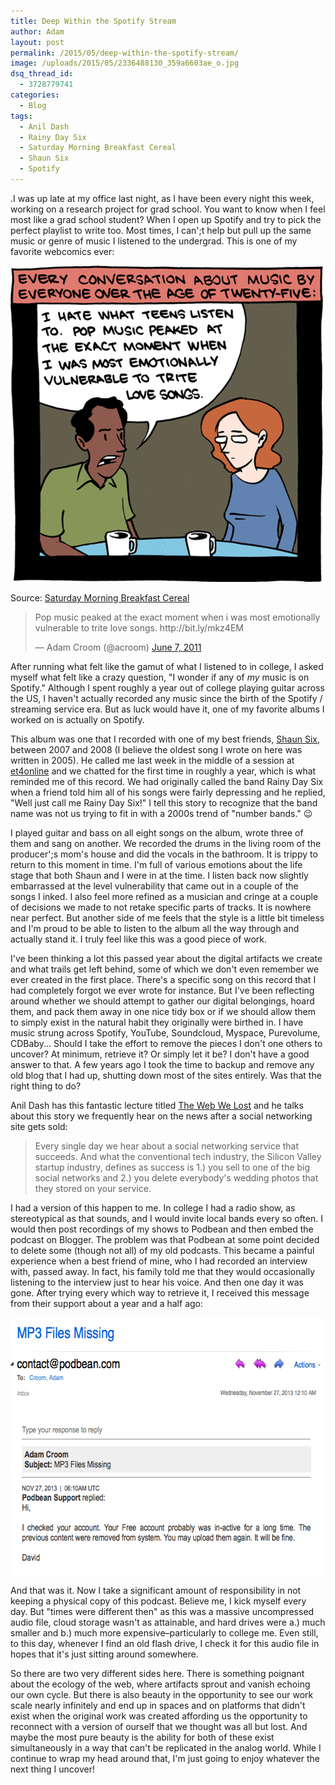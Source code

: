 ```yaml
---
title: Deep Within the Spotify Stream
author: Adam
layout: post
permalink: /2015/05/deep-within-the-spotify-stream/
image: /uploads/2015/05/2336488130_359a6603ae_o.jpg
dsq_thread_id:
  - 3728779741
categories:
  - Blog
tags:
  - Anil Dash
  - Rainy Day Six
  - Saturday Morning Breakfast Cereal
  - Shaun Six
  - Spotify
---
```

.I was up late at my office last night, as I have been every night this week, working on a research project for grad school. You want to know when I feel most like a grad school student? When I open up Spotify and try to pick the perfect playlist to write too. Most times, I can';t help but pull up the same music or genre of music I listened to the undergrad. This is one of my favorite webcomics ever:

<div id="attachment_558" style="width: 510px" class="wp-caption aligncenter">
  <a href="/uploads/2015/05/every-conversation-about-music-by-everyone-over-t-10604-1306112200-25.jpg"><img class="wp-image-558 size-full" src="/uploads/2015/05/every-conversation-about-music-by-everyone-over-t-10604-1306112200-25.jpg" alt="I hate what teens listen to. Pop music peaked at the exact moment when I was most emotionally vulnerable to trite love songs." width="500" height="506" /></a>

  <p class="wp-caption-text">
    Source: <a href="http://www.smbc-comics.com/?db=comics&id=2253#comic">Saturday Morning Breakfast Cereal</a>
  </p>
</div>

<blockquote class="twitter-tweet" width="550">
  <p lang="en" dir="ltr">
    Pop music peaked at the exact moment when i was most emotionally vulnerable to trite love songs. http://bit.ly/mkz4EM
  </p>

  <p>
    &mdash; Adam Croom (@acroom) <a href="https://twitter.com/acroom/status/78091034487308288">June 7, 2011</a>
  </p>
</blockquote>



After running what felt like the gamut of what I listened to in college, I asked myself what felt like a crazy question, "I wonder if any of *my* music is on Spotify." Although I spent roughly a year out of college playing guitar across the US, I haven't actually recorded any music since the birth of the Spotify / streaming service era. But as luck would have it, one of my favorite albums I worked on is actually on Spotify.



This album was one that I recorded with one of my best friends, <a href="https://plus.google.com/106488475570598793727/posts" target="_blank">Shaun Six</a>, between 2007 and 2008 (I believe the oldest song I wrote on here was written in 2005). He called me last week in the middle of a session at <a href="http://adamcroom.com/2015/04/reflecting-on-et4online-2015/" target="_blank">et4online</a> and we chatted for the first time in roughly a year, which is what reminded me of this record. We had originally called the band Rainy Day Six when a friend told him all of his songs were fairly depressing and he replied, "Well just call me Rainy Day Six!" I tell this story to recognize that the band name was not us trying to fit in with a 2000s trend of "number bands." 😉

I played guitar and bass on all eight songs on the album, wrote three of them and sang on another. We recorded the drums in the living room of the producer';s mom's house and did the vocals in the bathroom. It is trippy to return to this moment in time. I'm full of various emotions about the life stage that both Shaun and I were in at the time. I listen back now slightly embarrassed at the level vulnerability that came out in a couple of the songs I inked. I also feel more refined as a musician and cringe at a couple of decisions we made to not retake specific parts of tracks. It is nowhere near perfect. But another side of me feels that the style is a little bit timeless and I'm proud to be able to listen to the album all the way through and actually stand it. I truly feel like this was a good piece of work.

I've been thinking a lot this passed year about the digital artifacts we create and what trails get left behind, some of which we don't even remember we ever created in the first place. There's a specific song on this record that I had completely forgot we ever wrote for instance. But I've been reflecting around whether we should attempt to gather our digital belongings, hoard them, and pack them away in one nice tidy box or if we should allow them to simply exist in the natural habit they originally were birthed in. I have music strung across Spotify, YouTube, Soundcloud, Myspace, Purevolume, CDBaby... Should I take the effort to remove the pieces I don't one others to uncover? At minimum, retrieve it? Or simply let it be? I don't have a good answer to that. A few years ago I took the time to backup and remove any old blog that I had up, shutting down most of the sites entirely. Was that the right thing to do?

Anil Dash has this fantastic lecture titled <a href="https://www.youtube.com/watch?v=9KKMnoTTHJk" target="_blank">The Web We Lost</a> and he talks about this story we frequently hear on the news after a social networking site gets sold:

> Every single day we hear about a social networking service that succeeds. And what the conventional tech industry, the Silicon Valley startup industry, defines as success is 1.) you sell to one of the big social networks and 2.) you delete everybody's wedding photos that they stored on your service.

I had a version of this happen to me. In college I had a radio show, as stereotypical as that sounds, and I would invite local bands every so often. I would then post recordings of my shows to Podbean and then embed the podcast on Blogger. The problem was that Podbean at some point decided to delete some (though not all) of my old podcasts. This became a painful experience when a best friend of mine, who I had recorded an interview with, passed away. In fact, his family told me that they would occasionally listening to the interview just to hear his voice. And then one day it was gone. After trying every which way to retrieve it, I received this message from their support about a year and a half ago:

[<img class=" size-full wp-image-563 aligncenter" src="/uploads/2015/05/Screen-Shot-2015-05-01-at-1.48.49-PM.png" alt="Podbean Screenshot" width="629" height="411" />][1]

And that was it. Now I take a significant amount of responsibility in not keeping a physical copy of this podcast. Believe me, I kick myself every day. But "times were different then" as this was a massive uncompressed audio file, cloud storage wasn't as attainable, and hard drives were a.) much smaller and b.) much more expensive&#8211;particularly to college me. Even still, to this day, whenever I find an old flash drive, I check it for this audio file in hopes that it's just sitting around somewhere.

So there are two very different sides here. There is something poignant about the ecology of the web, where artifacts sprout and vanish echoing our own cycle. But there is also beauty in the opportunity to see our work scale nearly infinitely and end up in spaces and on platforms that didn't exist when the original work was created affording us the opportunity to reconnect with a version of ourself that we thought was all but lost. And maybe the most pure beauty is the ability for both of these exist simultaneously in a way that can't be replicated in the analog world. While I continue to wrap my head around that, I'm just going to enjoy whatever the next thing I uncover!

 [1]:/uploads/2015/05/Screen-Shot-2015-05-01-at-1.48.49-PM.png
